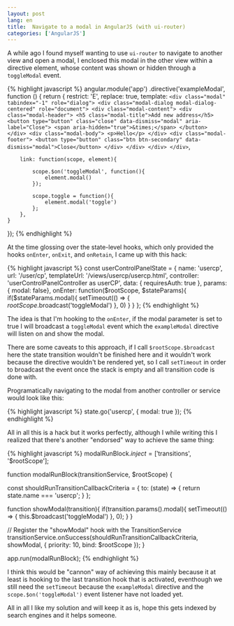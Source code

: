 ```yaml
---
layout: post
lang: en
title:  Navigate to a modal in AngularJS (with ui-router)
categories: ['AngularJS']
---
```


A while ago I found myself wanting to use `ui-router` to navigate to another view and open a modal, I enclosed this modal in the other view  within a directive element, whose content was shown or hidden through a `toggleModal` event.

{% highlight javascript %}
angular.module('app')
    .directive('exampleModal', function () {
    return {
        restrict: 'E',
        replace: true,
        template: ` <div class="modal" tabindex="-1" role="dialog">
                        <div class="modal-dialog modal-dialog-centered" role="document">
                            <div class="modal-content">
                            <div class="modal-header">
                                <h5 class="modal-title">Add new address</h5>
                                <button type="button" class="close" data-dismiss="modal" aria-label="Close">
                                <span aria-hidden="true">&times;</span>
                                </button>
                            </div>
                            <div class="modal-body">
                                <p>Hello</p>
                            </div>
                            <div class="modal-footer">
                                <button type="button" class="btn btn-secondary" data-dismiss="modal">Close</button>
                            </div>
                            </div>
                        </div>
                    </div> `,

        link: function(scope, element){

            scope.$on('toggleModal', function(){
                element.modal()
            });
            
            scope.toggle = function(){
                element.modal('toggle')
            };
        },
    }
});
{% endhighlight %}

At the time glossing over the state-level hooks, which only provided the hooks `onEnter`, `onExit`, and `onRetain`, I came up with this hack:

{% highlight javascript %}
const userControlPanelState = {
    name: 'usercp',
    url: '/user/cp',
    templateUrl: '/views/usercp/usercp.html',
    controller: 'userControlPanelController as userCP',
    data: { requiresAuth: true },
    params: { modal: false},
    onEnter: function($rootScope, $stateParams){
        if($stateParams.modal){
            setTimeout(() => { $rootScope.$broadcast('toggleModal') }, 0)
        }
    }
};
{% endhighlight %}

The idea is that I'm hooking to the `onEnter`, if the modal parameter is set to true I will broadcast a `toggleModal` event which the `exampleModal` directive will listen on and show the modal.

There are some caveats to this approach, if I call `$rootScope.$broadcast` here the state transition wouldn't be finished here and it wouldn't work because the directive wouldn't be rendered yet, so I call `setTimeout` in order to broadcast the event once the stack is empty and all transition code is done with.

Programatically navigating to the modal from another controller or service would look like this:

{% highlight javascript %}
state.go('usercp', { modal: true });
{% endhighlight %}

All in all this is a hack but it works perfectly, although I while writing this I realized that there's another "endorsed" way to achieve the same thing:

{% highlight javascript %}
modalRunBlock.$inject = ['$transitions', '$rootScope'];

function modalRunBlock(transitionService, $rootScope) {

  const shouldRunTransitionCallbackCriteria = {
    to: (state) => {
        return state.name === 'usercp';
      }
  };

  function showModal(transition){
      if(transition.params().modal){
        setTimeout(() => { this.$broadcast('toggleModal') }, 0);
      }
  }

  // Register the "showModal" hook with the TransitionService
  transitionService.onSuccess(shouldRunTransitionCallbackCriteria, showModal, { priority: 10, bind: $rootScope });
}

app.run(modalRunBlock);
{% endhighlight %}


I think this would be "cannon" way of achieving this mainly because it at least is hooking to the last transition hook that is activated, eventhough we still need the `setTimeout` because the `exampleModal` directive and the `scope.$on('toggleModal')` event listener have not loaded yet.

All in all I like my solution and will keep it as is, hope this gets indexed by search engines and it helps someone.
